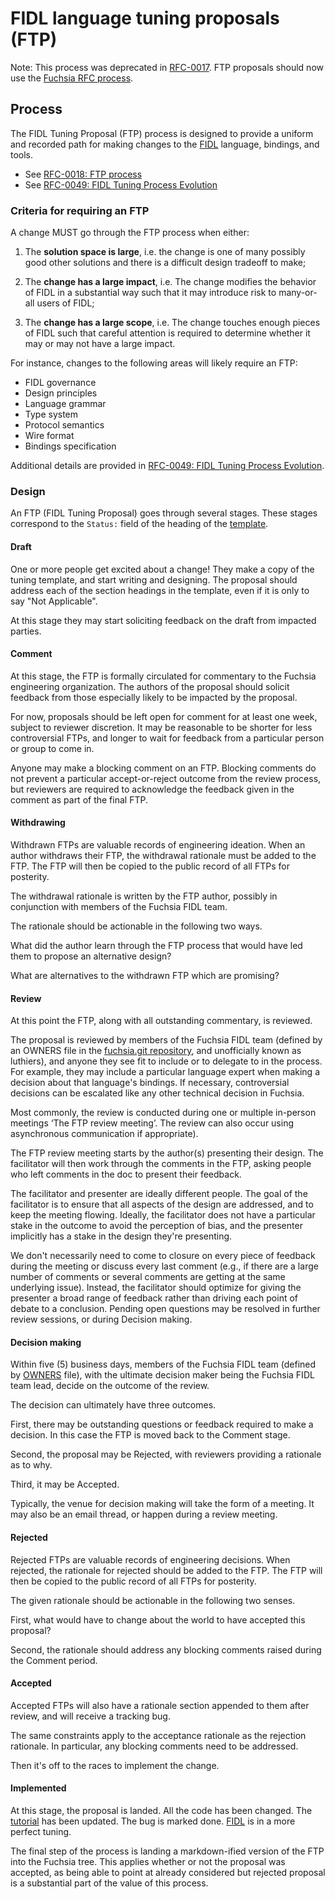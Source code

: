 # FIDL language tuning proposals (FTP)

Note: This process was deprecated in [RFC-0017](/contribute/governance/rfcs/0017_folding_ftp_into_rfc.md).
FTP proposals should now use the [Fuchsia RFC process](/contribute/governance/rfcs/rfc_process.md).

## Process

The FIDL Tuning Proposal (FTP) process is designed to provide a
uniform and recorded path for making changes to the [FIDL] language,
bindings, and tools.

* See [RFC-0018: FTP process](/contribute/governance/rfcs/0018_ftp_process.md)
* See [RFC-0049: FIDL Tuning Process Evolution](/contribute/governance/rfcs/0049_fidl_tuning_process_evolution.md)

### Criteria for requiring an FTP

A change MUST go through the FTP process when either:

1. The **solution space is large**, i.e. the change is one of many possibly good
   other solutions and there is a difficult design tradeoff to make;

2. The **change has a large impact**, i.e. The change modifies the behavior of FIDL
   in a substantial way such that it may introduce risk to many-or-all users of
   FIDL;

3. The **change has a large scope**, i.e. The change touches enough pieces of FIDL
   such that careful attention is required to determine whether it may or may
   not have a large impact.

For instance, changes to the following areas will likely require an FTP:

* FIDL governance
* Design principles
* Language grammar
* Type system
* Protocol semantics
* Wire format
* Bindings specification

Additional details are provided in
[RFC-0049: FIDL Tuning Process Evolution](/contribute/governance/rfcs/0049_fidl_tuning_process_evolution.md).

### Design

An FTP (FIDL Tuning Proposal) goes through several stages. These stages
correspond to the `Status:` field of the heading of the [template].

#### Draft

One or more people get excited about a change! They make a copy of the
tuning template, and start writing and designing. The proposal should
address each of the section headings in the template, even if it is
only to say "Not Applicable".

At this stage they may start soliciting feedback on the draft from impacted
parties.

#### Comment

At this stage, the FTP is formally circulated for commentary to the
Fuchsia engineering organization. The authors of the proposal should
solicit feedback from those especially likely to be impacted by the
proposal.

For now, proposals should be left open for comment for at least one
week, subject to reviewer discretion. It may be reasonable to be
shorter for less controversial FTPs, and longer to wait for feedback
from a particular person or group to come in.

Anyone may make a blocking comment on an FTP. Blocking comments do not
prevent a particular accept-or-reject outcome from the review process,
but reviewers are required to acknowledge the feedback given in the
comment as part of the final FTP.

#### Withdrawing

Withdrawn FTPs are valuable records of engineering ideation. When an author
withdraws their FTP, the withdrawal rationale must be added to the FTP. The FTP
will then be copied to the public record of all FTPs for posterity.

The withdrawal rationale is written by the FTP author, possibly in conjunction
with members of the Fuchsia FIDL team.

The rationale should be actionable in the following two ways.

What did the author learn through the FTP process that would have led them to
propose an alternative design?

What are alternatives to the withdrawn FTP which are promising?

#### Review

At this point the FTP, along with all outstanding commentary, is reviewed.

The proposal is reviewed by members of the Fuchsia FIDL team (defined by an
OWNERS file in the [fuchsia.git repository](/src/fidl/OWNERS), and unofficially known
as luthiers), and anyone they see fit to include or to delegate to in the
process. For example, they may include a particular language expert when making
a decision about that language's bindings. If necessary, controversial decisions
can be escalated like any other technical decision in Fuchsia.

Most commonly, the review is conducted during one or multiple in-person meetings
‘The FTP review meeting’. The review can also occur using asynchronous
communication if appropriate).

The FTP review meeting starts by the author(s) presenting their design. The
facilitator will then work through the comments in the FTP, asking people who
left comments in the doc to present their feedback.

The facilitator and presenter are ideally different people. The goal of the
facilitator is to ensure that all aspects of the design are addressed, and to
keep the meeting flowing. Ideally, the facilitator does not have a particular
stake in the outcome to avoid the perception of bias, and the presenter
implicitly has a stake in the design they're presenting.

We don't necessarily need to come to closure on every piece of feedback during
the meeting or discuss every last comment (e.g., if there are a large number of
comments or several comments are getting at the same underlying issue). Instead,
the facilitator should optimize for giving the presenter a broad range of
feedback rather than driving each point of debate to a conclusion. Pending open
questions may be resolved in further review sessions, or during Decision making.

#### Decision making

Within five (5) business days, members of the Fuchsia FIDL team (defined by
[OWNERS](/src/fidl/OWNERS) file), with
the ultimate decision maker being the Fuchsia FIDL team lead, decide on the
outcome of the review.

The decision can ultimately have three outcomes.

First, there may be outstanding questions or feedback required to make a
decision. In this case the FTP is moved back to the Comment stage.

Second, the proposal may be Rejected, with reviewers providing a rationale as to
why.

Third, it may be Accepted.

Typically, the venue for decision making will take the form of a meeting. It may
also be an email thread, or happen during a review meeting.

#### Rejected

Rejected FTPs are valuable records of engineering decisions. When
rejected, the rationale for rejected should be added to the FTP. The
FTP will then be copied to the public record of all FTPs for
posterity.

The given rationale should be actionable in the following two senses.

First, what would have to change about the world to have accepted this
proposal?

Second, the rationale should address any blocking comments raised
during the Comment period.

#### Accepted

Accepted FTPs will also have a rationale section appended to them
after review, and will receive a tracking bug.

The same constraints apply to the acceptance rationale as the
rejection rationale. In particular, any blocking comments need to be
addressed.

Then it's off to the races to implement the change.

#### Implemented

At this stage, the proposal is landed. All the code has been
changed. The [tutorial] has been updated. The bug is marked
done. [FIDL] is in a more perfect tuning.

The final step of the process is landing a markdown-ified version of
the FTP into the Fuchsia tree. This applies whether or not the
proposal was accepted, as being able to point at already considered
but rejected proposal is a substantial part of the value of this
process.

<!-- xref -->
[FIDL]: /development/languages/fidl/README.md
[tutorial]: /development/languages/fidl/tutorials/overview.md
[template]: /contribute/governance/deprecated-ftp-template.md
